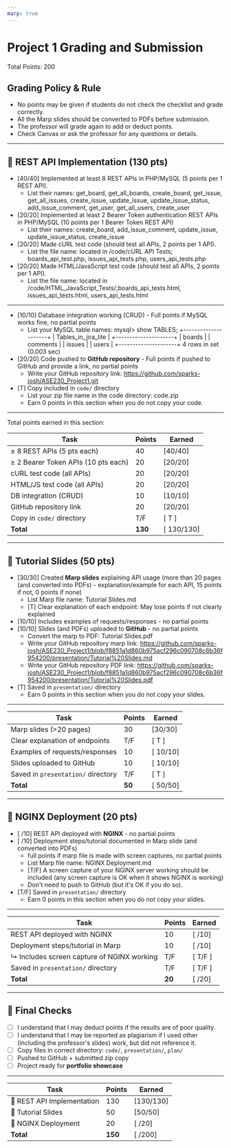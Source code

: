 ```yaml
---
marp: true
---
```


# Project 1 Grading and Submission

Total Points: 200

## Grading Policy & Rule

- No points may be given if students do not check the checklist and grade correctly.
- All the Marp slides should be converted to PDFs before submission.
- The professor will grade again to add or deduct points.
- Check Canvas or ask the professor for any questions or details.

---

## 🔹 REST API Implementation (130 pts)

- [40/40] Implemented at least 8 REST APIs in PHP/MySQL (5 points per 1 REST API).
  - List their names: get_board, get_all_boards, create_board, get_issue, get_all_issues, create_issue, update_issue, update_issue_status, add_issue_comment, get_user, get_all_users, create_user
- [20/20] Implemented at least 2 Bearer Token authentication REST APIs in PHP/MySQL (10 points per 1 Bearer Token REST API)
  - List their names: create_board, add_issue_comment, update_issue, update_issue_status, create_issue
- [20/20] Made cURL test code (should test all APIs, 2 points per 1 API).
  - List the file name: located in /code/cURL API Tests; boards_api_test.php, issues_api_tests.php, users_api_tests.php
- [20/20] Made HTML/JavaScript test code (should test all APIs, 2 points per 1 API).
  - List the file name: located in /code/HTML_JavaScript_Tests/;boards_api_tests.html, issues_api_tests.html, users_api_tests.html

---

- [10/10] Database integration working (CRUD) - Full points if MySQL works fine, no partial points
  - List your MySQL table names:
  mysql> show TABLES;
+---------------------+
| Tables_in_jira_lite |
+---------------------+
| boards              |
| comments            |
| issues              |
| users               |
+---------------------+
4 rows in set (0.003 sec)
- [20/20] Code pushed to **GitHub repository** - Full points if pushed to GitHub and provide a link, no partial points 
  - Write your GitHub repository link: https://github.com/sparks-josh/ASE230_Project1.git
- [T] Copy included in `code/` directory  
  - List your zip file name in the code directory: code.zip
  - Earn 0 points in this section when you do not copy your code.

---

Total points earned in this section:

| Task                                | Points  | Earned  |
|-------------------------------------|---------|---------|
| ≥ 8 REST APIs (5 pts each)          | 40      | [40/40]  |
| ≥ 2 Bearer Token APIs (10 pts each) | 20      | [20/20]  |
| cURL test code (all APIs)           | 20      | [20/20]  |
| HTML/JS test code (all APIs)        | 20      | [20/20]  |
| DB integration (CRUD)               | 10      | [10/10]  |
| GitHub repository link              | 20      | [20/20]  |
| Copy in `code/` directory           | T/F     | [ T ] |
| **Total**                           | **130** | [ 130/130] |

---

## 🔹 Tutorial Slides (50 pts)

- [30/30] Created **Marp slides** explaining API usage (more than 20 pages (and converted into PDFs) - explanation/example for each API, 15 points if not, 0 points if none)
  - List Marp file name: Tutorial Slides.md
  - [T] Clear explanation of each endpoint: May lose points if not clearly explained
- [10/10] Includes examples of requests/responses - no partial points
- [10/10] Slides (and PDFs) uploaded to **GitHub** - no partial points
  - Convert the marp to PDF: Tutorial Slides.pdf
  - Write your GitHub repository marp link: https://github.com/sparks-josh/ASE230_Project1/blob/f8851a1d860b975acf296c090708c6b36f954200/presentation/Tutorial%20Slides.md
  - Write your GitHub repository PDF link: https://github.com/sparks-josh/ASE230_Project1/blob/f8851a1d860b975acf296c090708c6b36f954200/presentation/Tutorial%20Slides.pdf
- [T] Saved in `presentation/` directory  
  - Earn 0 points in this section when you do not copy your slides.

---

| Task                               | Points | Earned  |
|------------------------------------|--------|---------|
| Marp slides (>20 pages)            | 30     | [30/30]  |
| Clear explanation of endpoints     | T/F    | [ T ] |
| Examples of requests/responses     | 10     | [ 10/10]  |
| Slides uploaded to GitHub          | 10     | [ 10/10]  |
| Saved in `presentation/` directory | T/F    | [ T ] |
| **Total**                          | **50** | [ 50/50]  |

---

## 🔹 NGINX Deployment (20 pts)

- [ /10] REST API deployed with **NGINX**  - no partial points
- [ /10] Deployment steps/tutorial documented in Marp slide (and converted into PDFs)
  - full points if marp file is made with screen captures, no partial points
  - List Marp file name: NGINX Deployment.md
  - [T/F] A screen capture of your NGINX server working should be included (any screen capture is OK when it shows NGINX is working)
  - Don't need to push to GitHub (but it's OK if you do so).
- [T/F] Saved in `presentation/` directory  
  - Earn 0 points in this section when you do not copy your slides.

---

| Task                                       | Points | Earned  |
|--------------------------------------------|--------|---------|
| REST API deployed with NGINX               | 10     | [ /10]  |
| Deployment steps/tutorial in Marp          | 10     | [ /10]  |
| ↳ Includes screen capture of NGINX working | T/F    | [ T/F ] |
| Saved in `presentation/` directory         | T/F    | [ T/F ] |
| **Total**                                  | **20** | [ /20]  |

---

## 🏁 Final Checks

- [ ] I understand that I may deduct points if the results are of poor quality.
- [ ] I understand that I may be reported as plagiarism if I used other (including the professor's slides) work, but did not reference it.
- [ ] Copy files in correct directory: `code/`, `presentation/`, `plan/`  
- [ ] Pushed to GitHub + submitted zip copy  
- [ ] Project ready for **portfolio showcase**  

---

| Task                       | Points  | Earned  |
|----------------------------|---------|---------|
| 🔹 REST API Implementation | 130     | [130/130] |
| 🔹 Tutorial Slides         | 50      | [50/50]  |
| 🔹 NGINX Deployment        | 20      | [ /20]  |
| **Total**                  | **150** | [ /200] |